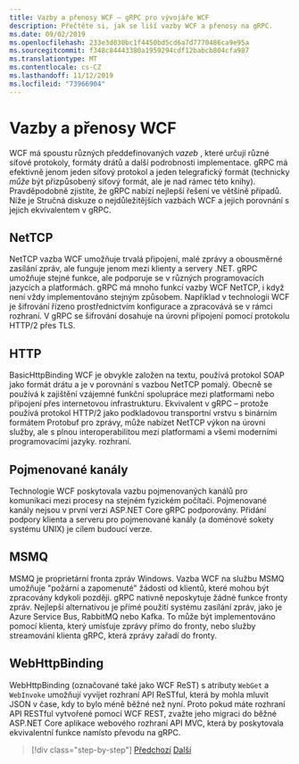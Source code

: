 ```yaml
---
title: Vazby a přenosy WCF – gRPC pro vývojáře WCF
description: Přečtěte si, jak se liší vazby WCF a přenosy na gRPC.
ms.date: 09/02/2019
ms.openlocfilehash: 233e3d030bc1f4450bd5cd6a7d7770486ca9e95a
ms.sourcegitcommit: f348c84443380a1959294cdf12babcb804cfa987
ms.translationtype: MT
ms.contentlocale: cs-CZ
ms.lasthandoff: 11/12/2019
ms.locfileid: "73966904"
---
```

# <a name="wcf-bindings-and-transports"></a>Vazby a přenosy WCF

WCF má spoustu různých předdefinovaných *vazeb* , které určují různé síťové protokoly, formáty drátů a další podrobnosti implementace. gRPC má efektivně jenom jeden síťový protokol a jeden telegrafický formát (technicky *může* být přizpůsobený síťový formát, ale je nad rámec této knihy). Pravděpodobně zjistíte, že gRPC nabízí nejlepší řešení ve většině případů. Níže je Stručná diskuze o nejdůležitějších vazbách WCF a jejich porovnání s jejich ekvivalentem v gRPC.

## <a name="nettcp"></a>NetTCP

NetTCP vazba WCF umožňuje trvalá připojení, malé zprávy a obousměrné zasílání zpráv, ale funguje jenom mezi klienty a servery .NET. gRPC umožňuje stejné funkce, ale podporuje se v různých programovacích jazycích a platformách. gRPC má mnoho funkcí vazby WCF NetTCP, i když není vždy implementováno stejným způsobem. Například v technologii WCF je šifrování řízeno prostřednictvím konfigurace a zpracovává se v rámci rozhraní. V gRPC se šifrování dosahuje na úrovni připojení pomocí protokolu HTTP/2 přes TLS.

## <a name="http"></a>HTTP

BasicHttpBinding WCF je obvykle založen na textu, používá protokol SOAP jako formát drátu a je v porovnání s vazbou NetTCP pomalý. Obecně se používá k zajištění vzájemné funkční spolupráce mezi platformami nebo připojení přes internetovou infrastrukturu. Ekvivalent v gRPC – protože používá protokol HTTP/2 jako podkladovou transportní vrstvu s binárním formátem Protobuf pro zprávy, může nabízet NetTCP výkon na úrovni služby, ale s plnou interoperabilitou mezi platformami a všemi moderními programovacími jazyky. rozhraní.

## <a name="named-pipes"></a>Pojmenované kanály

Technologie WCF poskytovala vazbu pojmenovaných kanálů pro komunikaci mezi procesy na stejném fyzickém počítači. Pojmenované kanály nejsou v první verzi ASP.NET Core gRPC podporovány. Přidání podpory klienta a serveru pro pojmenované kanály (a doménové sokety systému UNIX) je cílem budoucí verze.

## <a name="msmq"></a>MSMQ

MSMQ je proprietární fronta zpráv Windows. Vazba WCF na službu MSMQ umožňuje "požární a zapomenuté" žádosti od klientů, které mohou být zpracovány kdykoli později. gRPC nativně neposkytuje žádné funkce fronty zpráv. Nejlepší alternativou je přímé použití systému zasílání zpráv, jako je Azure Service Bus, RabbitMQ nebo Kafka. To může být implementováno pomocí klienta, který umísťuje zprávy přímo do fronty, nebo služby streamování klienta gRPC, která zprávy zařadí do fronty.

## <a name="webhttpbinding"></a>WebHttpBinding

WebHttpBinding (označované také jako WCF ReST) s atributy `WebGet` a `WebInvoke` umožňují vyvíjet rozhraní API ReSTful, která by mohla mluvit JSON v čase, kdy to bylo méně běžné než nyní. Proto pokud máte rozhraní API RESTful vytvořené pomocí WCF REST, zvažte jeho migraci do běžné ASP.NET Core aplikace webového rozhraní API MVC, která by poskytovala ekvivalentní funkce namísto převodu na gRPC.

>[!div class="step-by-step"]
>[Předchozí](wcf-endpoints-grpc-methods.md)
>[Další](rpc-types.md)
